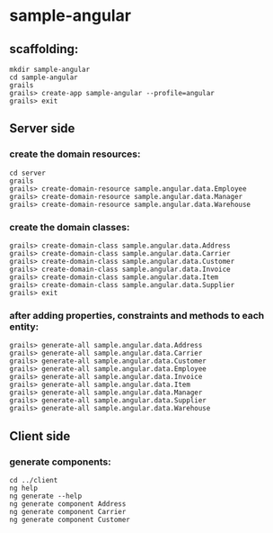 # sample-angular

## scaffolding:
```
mkdir sample-angular
cd sample-angular
grails
grails> create-app sample-angular --profile=angular
grails> exit
```
## Server side

### create the domain resources:
```
cd server
grails
grails> create-domain-resource sample.angular.data.Employee
grails> create-domain-resource sample.angular.data.Manager
grails> create-domain-resource sample.angular.data.Warehouse
```

### create the domain classes:
```
grails> create-domain-class sample.angular.data.Address
grails> create-domain-class sample.angular.data.Carrier
grails> create-domain-class sample.angular.data.Customer
grails> create-domain-class sample.angular.data.Invoice
grails> create-domain-class sample.angular.data.Item
grails> create-domain-class sample.angular.data.Supplier
grails> exit
```

### after adding properties, constraints and methods to each entity:
```
grails> generate-all sample.angular.data.Address
grails> generate-all sample.angular.data.Carrier
grails> generate-all sample.angular.data.Customer
grails> generate-all sample.angular.data.Employee
grails> generate-all sample.angular.data.Invoice
grails> generate-all sample.angular.data.Item
grails> generate-all sample.angular.data.Manager
grails> generate-all sample.angular.data.Supplier
grails> generate-all sample.angular.data.Warehouse
```

## Client side

### generate components:
```
cd ../client
ng help
ng generate --help
ng generate component Address
ng generate component Carrier
ng generate component Customer
```
